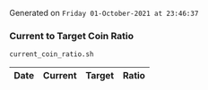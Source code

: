Generated on `Friday 01-October-2021 at 23:46:37`

### Current to Target Coin Ratio
`current_coin_ratio.sh`

Date|Current|Target|Ratio
---|---|---|---
